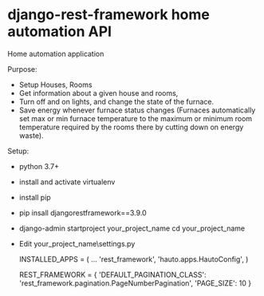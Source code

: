 # django-rest-framework home automation API
Home automation application

Purpose: 
  - Setup Houses, Rooms 
  - Get information about a given house and rooms, 
  - Turn off and on lights, and change the state of the furnace.
  - Save energy whenever furnace status changes (Furnaces automatically set max or min furnace temperature to the 
    maximum or minimum room temperature required by the rooms there by cutting down on energy waste). 
    
 Setup:
   - python 3.7+
   - install and activate virtualenv
   - install pip
   - pip insall djangorestframework==3.9.0
   - django-admin startproject your_project_name
     cd your_project_name
   - Edit your_project_name\settings.py
   
      INSTALLED_APPS = (
             ...
         'rest_framework',
         'hauto.apps.HautoConfig',
      )
      
      REST_FRAMEWORK = {
         'DEFAULT_PAGINATION_CLASS': 'rest_framework.pagination.PageNumberPagination',
         'PAGE_SIZE': 10
      }



